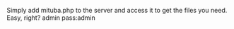 Simply add mituba.php to the server and access it to get the files you need. Easy, right?
admin pass:admin
